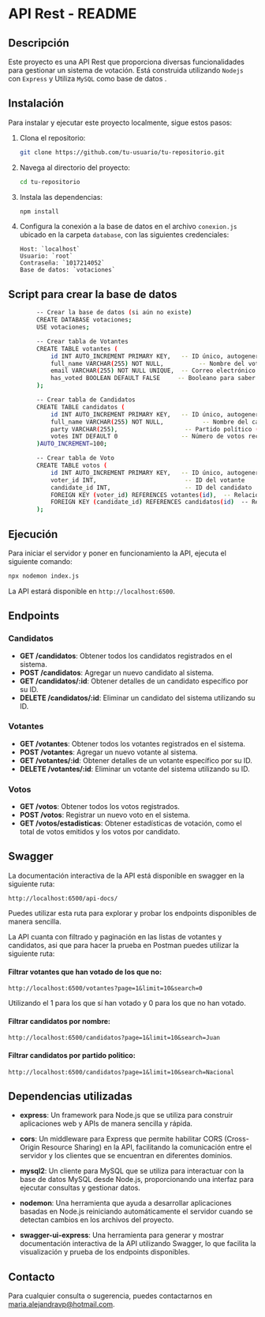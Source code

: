 # API Rest - README

## Descripción

Este proyecto es una API Rest que proporciona diversas funcionalidades para gestionar un sistema de votación. Está construida utilizando `Nodejs` con `Express` y Utiliza `MySQL` como base de datos .

## Instalación

Para instalar y ejecutar este proyecto localmente, sigue estos pasos:

1.  Clona el repositorio:
    ```bash
    git clone https://github.com/tu-usuario/tu-repositorio.git
    ```
2.  Navega al directorio del proyecto:
    ```bash
    cd tu-repositorio
    ```
3.  Instala las dependencias:
    ```bash
    npm install
    ```
4.  Configura la conexión a la base de datos en el archivo `conexion.js` ubicado en la carpeta `database`, con las siguientes credenciales:

        Host: `localhost`
        Usuario: `root`
        Contraseña: `1017214052`
        Base de datos: `votaciones`

## Script para crear la base de datos

```bash
        -- Crear la base de datos (si aún no existe)
        CREATE DATABASE votaciones;
        USE votaciones;

        -- Crear tabla de Votantes
        CREATE TABLE votantes (
            id INT AUTO_INCREMENT PRIMARY KEY,   -- ID único, autogenerado
            full_name VARCHAR(255) NOT NULL,          -- Nombre del votante
            email VARCHAR(255) NOT NULL UNIQUE,  -- Correo electrónico único
            has_voted BOOLEAN DEFAULT FALSE     -- Booleano para saber si ha votado número (1 para true y 0 para false)
        );

        -- Crear tabla de Candidatos
        CREATE TABLE candidatos (
            id INT AUTO_INCREMENT PRIMARY KEY,   -- ID único, autogenerado
            full_name VARCHAR(255) NOT NULL,           -- Nombre del candidato
            party VARCHAR(255),                   -- Partido político (opcional)
            votes INT DEFAULT 0                  -- Número de votos recibidos (por defecto 0)
        )AUTO_INCREMENT=100;

        -- Crear tabla de Voto
        CREATE TABLE votos (
            id INT AUTO_INCREMENT PRIMARY KEY,   -- ID único, autogenerado
            voter_id INT,                         -- ID del votante
            candidate_id INT,                     -- ID del candidato
            FOREIGN KEY (voter_id) REFERENCES votantes(id),  -- Relación con la tabla votantes
            FOREIGN KEY (candidate_id) REFERENCES candidatos(id)  -- Relación con la tabla candidatos
        );
```

## Ejecución

Para iniciar el servidor y poner en funcionamiento la API, ejecuta el siguiente comando:

```bash
npx nodemon index.js
```

La API estará disponible en `http://localhost:6500`.

## Endpoints

### Candidatos

- **GET /candidatos**: Obtener todos los candidatos registrados en el sistema.
- **POST /candidatos**: Agregar un nuevo candidato al sistema.
- **GET /candidatos/:id**: Obtener detalles de un candidato específico por su ID.
- **DELETE /candidatos/:id**: Eliminar un candidato del sistema utilizando su ID.

### Votantes

- **GET /votantes**: Obtener todos los votantes registrados en el sistema.
- **POST /votantes**: Agregar un nuevo votante al sistema.
- **GET /votantes/:id**: Obtener detalles de un votante específico por su ID.
- **DELETE /votantes/:id**: Eliminar un votante del sistema utilizando su ID.

### Votos

- **GET /votos**: Obtener todos los votos registrados.
- **POST /votos**: Registrar un nuevo voto en el sistema.
- **GET /votos/estadisticas**: Obtener estadísticas de votación, como el total de votos emitidos y los votos por candidato.

## Swagger

La documentación interactiva de la API está disponible en swagger en la siguiente ruta:

`http://localhost:6500/api-docs/`

Puedes utilizar esta ruta para explorar y probar los endpoints disponibles de manera sencilla.

La API cuanta con filtrado y paginación en las listas de votantes y candidatos, asi que para hacer la prueba en Postman puedes utilizar la siguiente ruta:

#### Filtrar votantes que han votado de los que no:

`http://localhost:6500/votantes?page=1&limit=10&search=0`

Utilizando el 1 para los que sí han votado y 0 para los que no han votado.

#### Filtrar candidatos por nombre:

`http://localhost:6500/candidatos?page=1&limit=10&search=Juan`

#### Filtrar candidatos por partido politico:

`http://localhost:6500/candidatos?page=1&limit=10&search=Nacional`

## Dependencias utilizadas

- **express**: Un framework para Node.js que se utiliza para construir aplicaciones web y APIs de manera sencilla y rápida.

- **cors**: Un middleware para Express que permite habilitar CORS (Cross-Origin Resource Sharing) en la API, facilitando la comunicación entre el servidor y los clientes que se encuentran en diferentes dominios.

- **mysql2**: Un cliente para MySQL que se utiliza para interactuar con la base de datos MySQL desde Node.js, proporcionando una interfaz para ejecutar consultas y gestionar datos.

- **nodemon**: Una herramienta que ayuda a desarrollar aplicaciones basadas en Node.js reiniciando automáticamente el servidor cuando se detectan cambios en los archivos del proyecto.

- **swagger-ui-express**: Una herramienta para generar y mostrar documentación interactiva de la API utilizando Swagger, lo que facilita la visualización y prueba de los endpoints disponibles.

## Contacto

Para cualquier consulta o sugerencia, puedes contactarnos en <maria.alejandravp@hotmail.com>.
